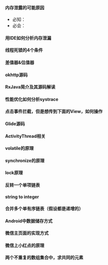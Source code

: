 #### 内存泄露的可能原因
+ 必知：
+ 必会：
#### 用IDE如何分析内存泄漏
#### 线程死锁的4个条件
#### 差值器&估值器
#### okhttp源码
#### RxJava简介及其源码解读
#### 性能优化如何分析systrace
#### 点击事件拦截，但是想传到下面的View，如何操作
#### Glide源码
#### ActivityThread相关
#### volatile的原理
#### synchronize的原理
#### lock原理
#### 反转一个单项链表
#### string to integer
#### 合并多个单有序链表（假设都是递增的）
#### Android中数据储存方式
#### 微信主页面的实现方式
#### 微信上小红点的原理
#### 两个不重复的数组集合中，求共同的元素